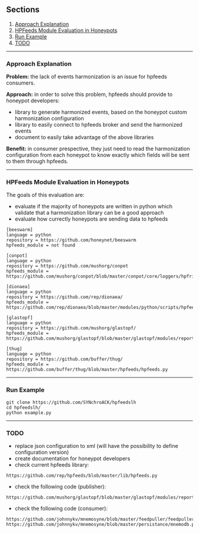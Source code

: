 ## Sections

1. [Approach Explanation](#approach)
2. [HPFeeds Module Evaluation in Honeypots](#evaluation)
3. [Run Example](#run-example)
4. [TODO](#todo)

* * *

<a name="approach"></a>
### Approach Explanation

**Problem:** the lack of events harmonization is an issue for hpfeeds consumers.

**Approach:** in order to solve this problem, hpfeeds should provide to honeypot developers:
* library to generate harmonized events, based on the honeypot custom harmonization configuration
* library to easily connect to hpfeeds broker and send the harmonized events
* document to easily take advantage of the above libraries

**Benefit:** in consumer prespective, they just need to read the harmonization configuration from each honeypot to know exactly which fields will be sent to them through hpfeeds.

* * *

<a name="evaluation"></a>
### HPFeeds Module Evaluation in Honeypots

The goals of this evaluation are:
* evaluate if the majority of honeypots are written in python which validate that a harmonization library can be a good approach
* evaluate how currectly honeypots are sending data to hpfeeds

```
[beeswarm]
language = python
repository = https://github.com/honeynet/beeswarm
hpfeeds_module = not found
```

```
[conpot]
language = python
repository = https://github.com/mushorg/conpot
hpfeeds_module = https://github.com/mushorg/conpot/blob/master/conpot/core/loggers/hpfriends.py
```

```
[dionaea]
language = python
repository = https://github.com/rep/dionaea/
hpfeeds_module = https://github.com/rep/dionaea/blob/master/modules/python/scripts/hpfeeds.py
```

```
[glastopf]
language = python
repository = https://github.com/mushorg/glastopf/
hpfeeds_module = https://github.com/mushorg/glastopf/blob/master/glastopf/modules/reporting/auxiliary/log_hpfeeds.py
```

```
[thug]
language = python
repository = https://github.com/buffer/thug/
hpfeeds_module = https://github.com/buffer/thug/blob/master/hpfeeds/hpfeeds.py
```

* * *

<a name="run-example"></a>
### Run Example

```
git clone https://github.com/SYNchroACK/hpfeedslh
cd hpfeedslh/
python example.py
```

* * *

<a name="todo"></a>
### TODO

* replace json configuration to xml (will have the possibility to define configuration version)
* create documentation for honeypot developers
* check current hpfeeds library:
```
https://github.com/rep/hpfeeds/blob/master/lib/hpfeeds.py
```
* check the following code (publisher):
```
https://github.com/mushorg/glastopf/blob/master/glastopf/modules/reporting/auxiliary/log_hpfeeds.py
```

* check the following code (consumer):
```
https://github.com/johnnykv/mnemosyne/blob/master/feedpuller/feedpuller.py
https://github.com/johnnykv/mnemosyne/blob/master/persistance/mnemodb.py
```
